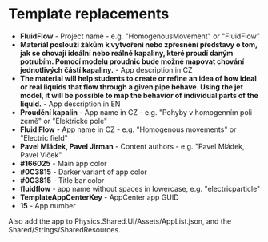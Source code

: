 ﻿# Template replacements

- **FluidFlow** - Project name - e.g. "HomogenousMovement" or "FluidFlow"
- **Materiál poslouží žákům k vytvoření nebo zpřesnění představy o tom, jak se chovají ideální nebo reálné kapaliny, které proudí daným potrubím. Pomocí modelu proudnic bude možné mapovat chování jednotlivých částí kapaliny.** - App description in CZ
- **The material will help students to create or refine an idea of how ideal or real liquids that flow through a given pipe behave. Using the jet model, it will be possible to map the behavior of individual parts of the liquid.** - App description in EN
- **Proudění kapalin** - App name in CZ - e.g. "Pohyby v homogenním poli země" or "Elektrické pole"
- **Fluid Flow** - App name in CZ - e.g. "Homogenous movements" or "Electric field"
- **Pavel Mládek, Pavel Jirman** - Content authors - e.g. "Pavel Mládek, Pavel Vlček"
- **#166025** - Main app color
- **#0C3815** - Darker variant of app color
- **#0C3815** - Title bar color
- **fluidflow** - app name without spaces in lowercase, e.g. "electricparticle"
- **TemplateAppCenterKey** - AppCenter app GUID
- **15** - App number


Also add the app to Physics.Shared.UI/Assets/AppList.json, and the Shared/Strings/SharedResources.
